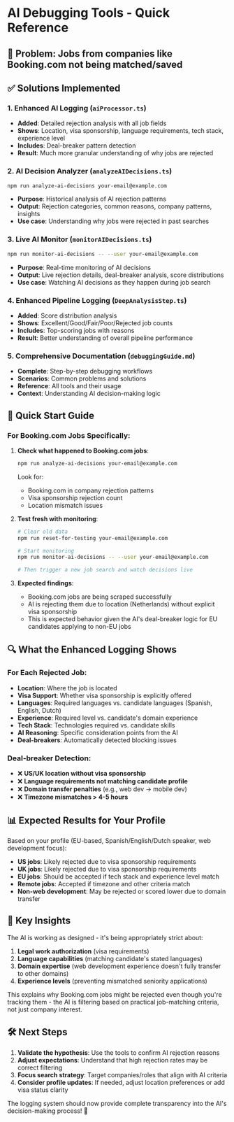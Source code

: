 # AI Debugging Tools - Quick Reference

## 🎯 Problem: Jobs from companies like Booking.com not being matched/saved

## ✅ Solutions Implemented

### 1. Enhanced AI Logging (`aiProcessor.ts`)

- **Added**: Detailed rejection analysis with all job fields
- **Shows**: Location, visa sponsorship, language requirements, tech stack, experience level
- **Includes**: Deal-breaker pattern detection
- **Result**: Much more granular understanding of why jobs are rejected

### 2. AI Decision Analyzer (`analyzeAIDecisions.ts`)

```bash
npm run analyze-ai-decisions your-email@example.com
```

- **Purpose**: Historical analysis of AI rejection patterns
- **Output**: Rejection categories, common reasons, company patterns, insights
- **Use case**: Understanding why jobs were rejected in past searches

### 3. Live AI Monitor (`monitorAIDecisions.ts`)

```bash
npm run monitor-ai-decisions -- --user your-email@example.com
```

- **Purpose**: Real-time monitoring of AI decisions
- **Output**: Live rejection details, deal-breaker analysis, score distributions
- **Use case**: Watching AI decisions as they happen during job search

### 4. Enhanced Pipeline Logging (`DeepAnalysisStep.ts`)

- **Added**: Score distribution analysis
- **Shows**: Excellent/Good/Fair/Poor/Rejected job counts
- **Includes**: Top-scoring jobs with reasons
- **Result**: Better understanding of overall pipeline performance

### 5. Comprehensive Documentation (`debuggingGuide.md`)

- **Complete**: Step-by-step debugging workflows
- **Scenarios**: Common problems and solutions
- **Reference**: All tools and their usage
- **Context**: Understanding AI decision-making logic

## 🚀 Quick Start Guide

### For Booking.com Jobs Specifically:

1. **Check what happened to Booking.com jobs**:

   ```bash
   npm run analyze-ai-decisions your-email@example.com
   ```

   Look for:

   - Booking.com in company rejection patterns
   - Visa sponsorship rejection count
   - Location mismatch issues

2. **Test fresh with monitoring**:

   ```bash
   # Clear old data
   npm run reset-for-testing your-email@example.com

   # Start monitoring
   npm run monitor-ai-decisions -- --user your-email@example.com

   # Then trigger a new job search and watch decisions live
   ```

3. **Expected findings**:
   - Booking.com jobs are being scraped successfully
   - AI is rejecting them due to location (Netherlands) without explicit visa sponsorship
   - This is expected behavior given the AI's deal-breaker logic for EU candidates applying to non-EU jobs

## 🔍 What the Enhanced Logging Shows

### For Each Rejected Job:

- **Location**: Where the job is located
- **Visa Support**: Whether visa sponsorship is explicitly offered
- **Languages**: Required languages vs. candidate languages (Spanish, English, Dutch)
- **Experience**: Required level vs. candidate's domain experience
- **Tech Stack**: Technologies required vs. candidate skills
- **AI Reasoning**: Specific consideration points from the AI
- **Deal-breakers**: Automatically detected blocking issues

### Deal-breaker Detection:

- ❌ **US/UK location without visa sponsorship**
- ❌ **Language requirements not matching candidate profile**
- ❌ **Domain transfer penalties** (e.g., web dev → mobile dev)
- ❌ **Timezone mismatches > 4-5 hours**

## 📊 Expected Results for Your Profile

Based on your profile (EU-based, Spanish/English/Dutch speaker, web development focus):

- **US jobs**: Likely rejected due to visa sponsorship requirements
- **UK jobs**: Likely rejected due to visa sponsorship requirements
- **EU jobs**: Should be accepted if tech stack and experience level match
- **Remote jobs**: Accepted if timezone and other criteria match
- **Non-web development**: May be rejected or scored lower due to domain transfer

## 🎯 Key Insights

The AI is working as designed - it's being appropriately strict about:

1. **Legal work authorization** (visa requirements)
2. **Language capabilities** (matching candidate's stated languages)
3. **Domain expertise** (web development experience doesn't fully transfer to other domains)
4. **Experience levels** (preventing mismatched seniority applications)

This explains why Booking.com jobs might be rejected even though you're tracking them - the AI is filtering based on practical job-matching criteria, not just company interest.

## 🛠️ Next Steps

1. **Validate the hypothesis**: Use the tools to confirm AI rejection reasons
2. **Adjust expectations**: Understand that high rejection rates may be correct filtering
3. **Focus search strategy**: Target companies/roles that align with AI criteria
4. **Consider profile updates**: If needed, adjust location preferences or add visa status clarity

The logging system should now provide complete transparency into the AI's decision-making process! 🎉
